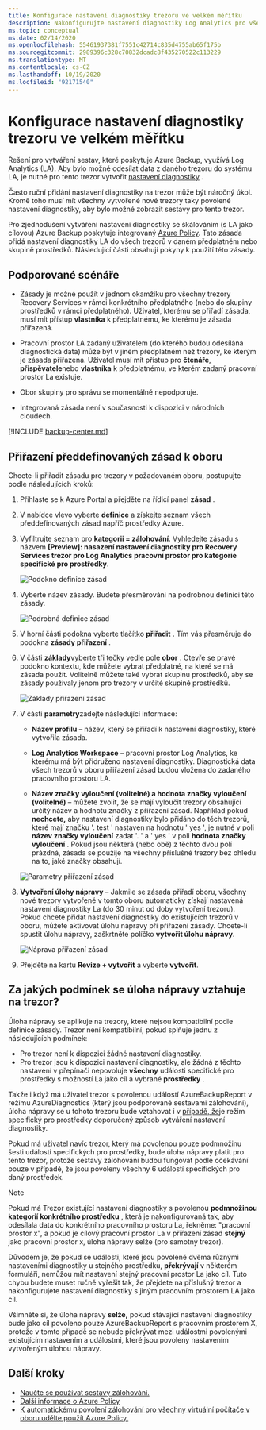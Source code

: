 ```yaml
---
title: Konfigurace nastavení diagnostiky trezoru ve velkém měřítku
description: Nakonfigurujte nastavení diagnostiky Log Analytics pro všechny trezory v daném oboru pomocí Azure Policy
ms.topic: conceptual
ms.date: 02/14/2020
ms.openlocfilehash: 55461937381f7551c42714c835d4755ab65f175b
ms.sourcegitcommit: 2989396c328c70832dcadc8f435270522c113229
ms.translationtype: MT
ms.contentlocale: cs-CZ
ms.lasthandoff: 10/19/2020
ms.locfileid: "92171540"
---
```

# <a name="configure-vault-diagnostics-settings-at-scale"></a>Konfigurace nastavení diagnostiky trezoru ve velkém měřítku

Řešení pro vytváření sestav, které poskytuje Azure Backup, využívá Log Analytics (LA). Aby bylo možné odesílat data z daného trezoru do systému LA, je nutné pro tento trezor vytvořit [nastavení diagnostiky](./backup-azure-diagnostic-events.md) .

Často ruční přidání nastavení diagnostiky na trezor může být náročný úkol. Kromě toho musí mít všechny vytvořené nové trezory taky povolené nastavení diagnostiky, aby bylo možné zobrazit sestavy pro tento trezor.

Pro zjednodušení vytváření nastavení diagnostiky se škálováním (s LA jako cílovou) Azure Backup poskytuje integrovaný [Azure Policy](../governance/policy/index.yml). Tato zásada přidá nastavení diagnostiky LA do všech trezorů v daném předplatném nebo skupině prostředků. Následující části obsahují pokyny k použití této zásady.

## <a name="supported-scenarios"></a>Podporované scénáře

* Zásady je možné použít v jednom okamžiku pro všechny trezory Recovery Services v rámci konkrétního předplatného (nebo do skupiny prostředků v rámci předplatného). Uživatel, kterému se přiřadí zásada, musí mít přístup **vlastníka** k předplatnému, ke kterému je zásada přiřazená.

* Pracovní prostor LA zadaný uživatelem (do kterého budou odesílána diagnostická data) může být v jiném předplatném než trezory, ke kterým je zásada přiřazena. Uživatel musí mít přístup pro **čtenáře**, **přispěvatele**nebo **vlastníka** k předplatnému, ve kterém zadaný pracovní prostor La existuje.

* Obor skupiny pro správu se momentálně nepodporuje.

* Integrovaná zásada není v současnosti k dispozici v národních cloudech.

[!INCLUDE [backup-center.md](../../includes/backup-center.md)]

## <a name="assigning-the-built-in-policy-to-a-scope"></a>Přiřazení předdefinovaných zásad k oboru

Chcete-li přiřadit zásadu pro trezory v požadovaném oboru, postupujte podle následujících kroků:

1. Přihlaste se k Azure Portal a přejděte na řídicí panel **zásad** .
2. V nabídce vlevo vyberte **definice** a získejte seznam všech předdefinovaných zásad napříč prostředky Azure.
3. Vyfiltrujte seznam pro **kategorii = zálohování**. Vyhledejte zásadu s názvem **[Preview]: nasazení nastavení diagnostiky pro Recovery Services trezor pro Log Analytics pracovní prostor pro kategorie specifické pro prostředky**.

    ![Podokno definice zásad](./media/backup-azure-policy-configure-diagnostics/policy-definition-blade.png)

4. Vyberte název zásady. Budete přesměrováni na podrobnou definici této zásady.

    ![Podrobná definice zásad](./media/backup-azure-policy-configure-diagnostics/detailed-policy-definition.png)

5. V horní části podokna vyberte tlačítko **přiřadit** . Tím vás přesměruje do podokna **zásady přiřazení** .

6. V části **základy**vyberte tři tečky vedle pole **obor** . Otevře se pravé podokno kontextu, kde můžete vybrat předplatné, na které se má zásada použít. Volitelně můžete také vybrat skupinu prostředků, aby se zásady používaly jenom pro trezory v určité skupině prostředků.

    ![Základy přiřazení zásad](./media/backup-azure-policy-configure-diagnostics/policy-assignment-basics.png)

7. V části **parametry**zadejte následující informace:

    * **Název profilu** – název, který se přiřadí k nastavení diagnostiky, které vytvořila zásada.
    * **Log Analytics Workspace** – pracovní prostor Log Analytics, ke kterému má být přidruženo nastavení diagnostiky. Diagnostická data všech trezorů v oboru přiřazení zásad budou vložena do zadaného pracovního prostoru LA.

    * **Název značky vyloučení (volitelné) a hodnota značky vyloučení (volitelné)** – můžete zvolit, že se mají vyloučit trezory obsahující určitý název a hodnotu značky z přiřazení zásad. Například pokud **nechcete,** aby nastavení diagnostiky bylo přidáno do těch trezorů, které mají značku '. test ' nastaven na hodnotu ' yes ', je nutné v poli **název značky vyloučení** zadat '. ' a ' yes ' v poli **hodnota značky vyloučení** . Pokud jsou některá (nebo obě) z těchto dvou polí prázdná, zásada se použije na všechny příslušné trezory bez ohledu na to, jaké značky obsahují.

    ![Parametry přiřazení zásad](./media/backup-azure-policy-configure-diagnostics/policy-assignment-parameters.png)

8. **Vytvoření úlohy nápravy** – Jakmile se zásada přiřadí oboru, všechny nové trezory vytvořené v tomto oboru automaticky získají nastavená nastavení diagnostiky La (do 30 minut od doby vytvoření trezoru). Pokud chcete přidat nastavení diagnostiky do existujících trezorů v oboru, můžete aktivovat úlohu nápravy při přiřazení zásady. Chcete-li spustit úlohu nápravy, zaškrtněte políčko **vytvořit úlohu nápravy**.

    ![Náprava přiřazení zásad](./media/backup-azure-policy-configure-diagnostics/policy-assignment-remediation.png)

9. Přejděte na kartu **Revize + vytvořit** a vyberte **vytvořit**.

## <a name="under-what-conditions-will-the-remediation-task-apply-to-a-vault"></a>Za jakých podmínek se úloha nápravy vztahuje na trezor?

Úloha nápravy se aplikuje na trezory, které nejsou kompatibilní podle definice zásady. Trezor není kompatibilní, pokud splňuje jednu z následujících podmínek:

* Pro trezor není k dispozici žádné nastavení diagnostiky.
* Pro trezor jsou k dispozici nastavení diagnostiky, ale žádná z těchto nastavení v přepínači nepovoluje **všechny** události specifické pro prostředky s možností La jako cíl a vybrané **prostředky** .

Takže i když má uživatel trezor s povolenou událostí AzureBackupReport v režimu AzureDiagnostics (který jsou podporované sestavami zálohování), úloha nápravy se u tohoto trezoru bude vztahovat i v [případě, že](./backup-azure-diagnostic-events.md#legacy-event)je režim specifický pro prostředky doporučený způsob vytváření nastavení diagnostiky.

Pokud má uživatel navíc trezor, který má povolenou pouze podmnožinu šesti událostí specifických pro prostředky, bude úloha nápravy platit pro tento trezor, protože sestavy zálohování budou fungovat podle očekávání pouze v případě, že jsou povoleny všechny 6 událostí specifických pro daný prostředek.

> [!NOTE]
>
> Pokud má Trezor existující nastavení diagnostiky s povolenou **podmnožinou kategorií konkrétního prostředku** , která je nakonfigurovaná tak, aby odesílala data do konkrétního pracovního prostoru La, řekněme: "pracovní prostor x", a pokud je cílový pracovní prostor La v přiřazení zásad **stejný** jako pracovní prostor x, úloha nápravy selže (pro samotný trezor).
>
>Důvodem je, že pokud se události, které jsou povolené dvěma různými nastaveními diagnostiky u stejného prostředku, **překrývají** v některém formuláři, nemůžou mít nastavení stejný pracovní prostor La jako cíl. Tuto chybu budete muset ručně vyřešit tak, že přejdete na příslušný trezor a nakonfigurujete nastavení diagnostiky s jiným pracovním prostorem LA jako cíl.
>
> Všimněte si, že úloha nápravy **selže,** pokud stávající nastavení diagnostiky bude jako cíl povoleno pouze AzureBackupReport s pracovním prostorem X, protože v tomto případě se nebude překrývat mezi událostmi povolenými existujícím nastavením a událostmi, které jsou povoleny nastavením vytvořeným úlohou nápravy.

## <a name="next-steps"></a>Další kroky

* [Naučte se používat sestavy zálohování.](./configure-reports.md)
* [Další informace o Azure Policy](../governance/policy/index.yml)
* [K automatickému povolení zálohování pro všechny virtuální počítače v oboru udělte použít Azure Policy.](./backup-azure-auto-enable-backup.md)
